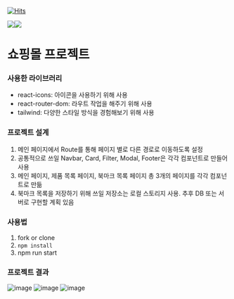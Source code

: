[![Hits](https://hits.seeyoufarm.com/api/count/incr/badge.svg?url=https%3A%2F%2Fgithub.com%2Fzop1234%2Ffe-sprint-coz-shopping&count_bg=%2379C83D&title_bg=%23555555&icon=&icon_color=%23E7E7E7&title=CONTRIBUTORS&edge_flat=false)](https://hits.seeyoufarm.com)

<img src="https://img.shields.io/badge/React-61DAFB?style=for-the-badge&logo=React&logoColor=white"><img src="https://img.shields.io/badge/tailwindcss-06B6D4?style=for-the-badge&logo=tailwindcss&logoColor=white">

# 쇼핑몰 프로젝트

### 사용한 라이브러리
- react-icons: 아이콘을 사용하기 위해 사용
- react-router-dom: 라우트 작업을 해주기 위해 사용
- tailwind: 다양한 스타일 방식을 경험해보기 위해 사용

### 프로젝트 설계
1. 메인 페이지에서 Route를 통해 페이지 별로 다른 경로로 이동하도록 설정
2. 공통적으로 쓰일 Navbar, Card, Filter, Modal, Footer은 각각 컴포넌트로 만들어 사용
3. 메인 페이지, 제품 목록 페이지, 북마크 목록 페이지 총 3개의 페이지를 각각 컴포넌트로 만듦
4. 북마크 목록을 저장하기 위해 쓰일 저장소는 로컬 스토리지 사용. 추후 DB 또는 서버로 구현할 계획 있음

### 사용법
1. fork or clone
2. ```npm install```
3. npm run start

### 프로젝트 결과
![image](https://github.com/zop1234/fe-sprint-coz-shopping/assets/124567984/4e1c412e-154f-4a79-b819-3e142ae0ee67)
![image](https://github.com/zop1234/fe-sprint-coz-shopping/assets/124567984/2e49fe4a-ceae-4582-8542-c48c694a4108)
![image](https://github.com/zop1234/fe-sprint-coz-shopping/assets/124567984/c9c8e62c-e1f9-4977-a1df-26064c929c70)
